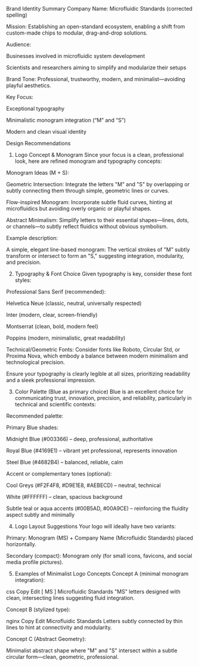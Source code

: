 Brand Identity Summary
Company Name: Microfluidic Standards (corrected spelling)

Mission: Establishing an open-standard ecosystem, enabling a shift from custom-made chips to modular, drag-and-drop solutions.

Audience:

Businesses involved in microfluidic system development

Scientists and researchers aiming to simplify and modularize their setups

Brand Tone: Professional, trustworthy, modern, and minimalist—avoiding playful aesthetics.

Key Focus:

Exceptional typography

Minimalistic monogram integration (“M” and “S”)

Modern and clean visual identity

Design Recommendations
1. Logo Concept & Monogram
Since your focus is a clean, professional look, here are refined monogram and typography concepts:

Monogram Ideas (M + S):

Geometric Intersection:
Integrate the letters "M" and "S" by overlapping or subtly connecting them through simple, geometric lines or curves.

Flow-inspired Monogram:
Incorporate subtle fluid curves, hinting at microfluidics but avoiding overly organic or playful shapes.

Abstract Minimalism:
Simplify letters to their essential shapes—lines, dots, or channels—to subtly reflect fluidics without obvious symbolism.

Example description:

A simple, elegant line-based monogram: The vertical strokes of "M" subtly transform or intersect to form an "S," suggesting integration, modularity, and precision.

2. Typography & Font Choice
Given typography is key, consider these font styles:

Professional Sans Serif (recommended):

Helvetica Neue (classic, neutral, universally respected)

Inter (modern, clear, screen-friendly)

Montserrat (clean, bold, modern feel)

Poppins (modern, minimalistic, great readability)

Technical/Geometric Fonts:
Consider fonts like Roboto, Circular Std, or Proxima Nova, which embody a balance between modern minimalism and technological precision.

Ensure your typography is clearly legible at all sizes, prioritizing readability and a sleek professional impression.

3. Color Palette (Blue as primary choice)
Blue is an excellent choice for communicating trust, innovation, precision, and reliability, particularly in technical and scientific contexts:

Recommended palette:

Primary Blue shades:

Midnight Blue (#003366) – deep, professional, authoritative

Royal Blue (#4169E1) – vibrant yet professional, represents innovation

Steel Blue (#4682B4) – balanced, reliable, calm

Accent or complementary tones (optional):

Cool Greys (#F2F4F8, #D9E1E8, #AEBECD) – neutral, technical

White (#FFFFFF) – clean, spacious background

Subtle teal or aqua accents (#00B5AD, #00A9CE) – reinforcing the fluidity aspect subtly and minimally

4. Logo Layout Suggestions
Your logo will ideally have two variants:

Primary:
Monogram (MS) + Company Name (Microfluidic Standards) placed horizontally.

Secondary (compact):
Monogram only (for small icons, favicons, and social media profile pictures).

5. Examples of Minimalist Logo Concepts
Concept A (minimal monogram integration):

css
Copy
Edit
[ MS ]  Microfluidic Standards
"MS" letters designed with clean, intersecting lines suggesting fluid integration.

Concept B (stylized type):

nginx
Copy
Edit
Microfluidic Standards
Letters subtly connected by thin lines to hint at connectivity and modularity.

Concept C (Abstract Geometry):

Minimalist abstract shape where "M" and "S" intersect within a subtle circular form—clean, geometric, professional.